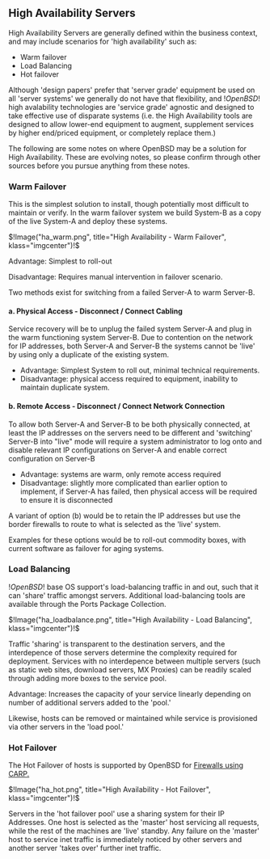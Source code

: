 ##  High Availability Servers

High Availability Servers are generally defined within the
business context, and may include scenarios for 'high
availability' such as:

- Warm failover
- Load Balancing
- Hot failover

Although 'design papers' prefer that 'server grade' equipment
be used on all 'server systems' we generally do not have that
flexibility, and $!OpenBSD!$ high avalability technologies are 
'service grade' agnostic and designed to take effective use of
disparate systems (i.e. the High Availability tools 
are designed to allow lower-end equipment to augment, supplement 
services by higher end/priced equipment, or completely replace
them.)

The following are some notes on where OpenBSD may be a solution
for High Availability. These are evolving notes, so please confirm
through other sources before you pursue anything from these notes.

### Warm Failover

This is the simplest solution to install, though potentially most
difficult to maintain or verify. In the warm failover system we
build System-B as a copy of the live System-A and deploy these
systems.

$!Image("ha_warm.png", title="High Availability - Warm Failover", klass="imgcenter")!$

Advantage: Simplest to roll-out

Disadvantage: Requires manual intervention in failover scenario.

Two methods exist for switching from a failed Server-A to warm Server-B.

#### a. Physical Access - Disconnect / Connect Cabling
Service recovery will be to unplug the failed system Server-A and plug 
in the warm functioning system Server-B. Due to contention on the network 
for IP addresses, both Server-A and Server-B the systems cannot be 'live' 
by using only a duplicate of the existing system. 

- Advantage: Simplest System to roll out, minimal technical requirements.
- Disadvantage: physical access required to equipment, inability to maintain duplicate system.

#### b. Remote Access - Disconnect / Connect Network Connection

To allow both Server-A and Server-B to be both physically connected, at least the IP addresses on the servers need to be different and 'switching' Server-B into "live" mode will require a system administrator to log onto and disable relevant IP configurations on Server-A and enable correct configuration on Server-B

- Advantage: systems are warm, only remote access required
- Disadvantage: slightly more complicated than earlier option to implement, if Server-A has failed, then physical access will be required to ensure it is disconnected

A variant of option (b) would be to retain the IP addresses but use the border firewalls to route to what is selected as the 'live' system.

Examples for these options would be to roll-out commodity boxes, 
with current software as failover for aging systems.

### Load Balancing

$!OpenBSD!$ base OS support's load-balancing traffic in and out, 
such that it can 'share' traffic amongst servers. Additional
load-balancing tools are available through the Ports Package
Collection.

$!Image("ha_loadbalance.png", title="High Availability - Load Balancing", klass="imgcenter")!$

Traffic 'sharing' is transparent to the destination servers,
and the interdepence of those servers determine
the complexity required for deployment. Services with no
interdepence between multiple servers (such as static web
sites, download servers, MX Proxies) can be readily scaled
through adding more boxes to the service pool.

Advantage: Increases the capacity of your service linearly depending on 
number of additional servers added to the 'pool.'

Likewise, hosts can be removed or maintained while service is 
provisioned via other servers in the 'load pool.'


### Hot Failover

The Hot Failover of hosts is supported by OpenBSD for [Firewalls 
using CARP.](highavailability/carp.html)

$!Image("ha_hot.png", title="High Availability - Hot Failover", klass="imgcenter")!$

Servers in the 'hot failover pool' use a sharing system for their IP Addresses. 
One host is selected as the 'master' host servicing all requests, while the 
rest of the machines are 'live' standby. Any failure on the 'master' host 
to service inet traffic is immediately noticed by other servers and another 
server 'takes over' further inet traffic.

